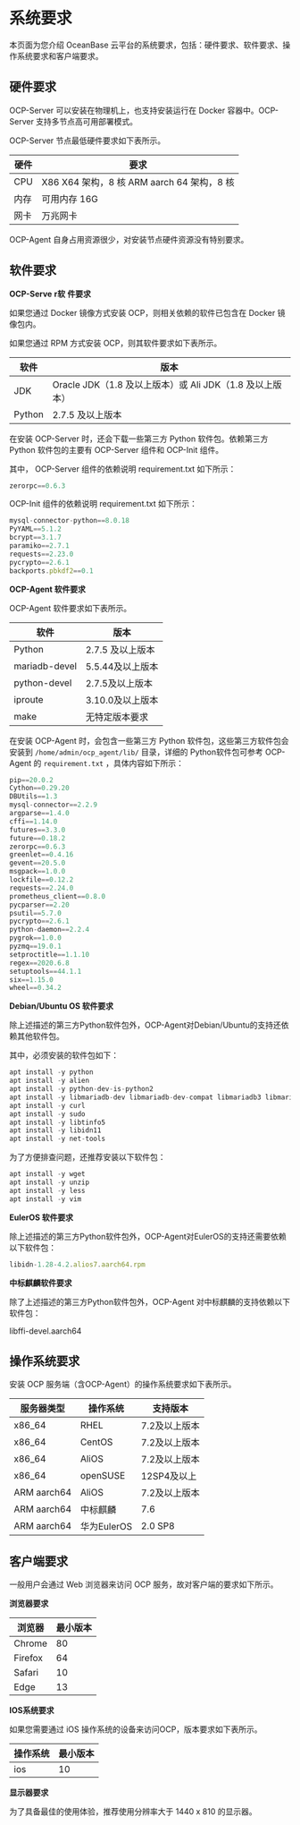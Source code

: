 系统要求 
=========================

本​页面为您介绍 OceanBase 云平台的系统要求，包括：硬件要求、软件要求、操作系统要求和客户端要求。

**硬件要求** 
-----------------------------

OCP-Server 可以安装在物理机上，也支持安装运行在 Docker 容器中。OCP-Server 支持多节点高可用部署模式。

OCP-Server 节点最低硬件要求如下表所示。


| **硬件** |                       **要求**                        |
|--------|-----------------------------------------------------|
| CPU    | X86 X64 架构，8 核  ARM aarch 64 架构，8 核 |
| 内存     | 可用内存 16G                                            |
| 网卡     | 万兆网卡                                                |



OCP-Agent 自身占用资源很少，对安装节点硬件资源没有特别要求。

**软件要求** 
-----------------------------

**OCP-Serve** **r软** **件要求** 

如果您通过 Docker 镜像方式安装 OCP，则相关依赖的软件已包含在 Docker 镜像包内。

如果您通过 RPM 方式安装 OCP，则其软件要求如下表所示。


| **软件** |                  **版本**                   |
|--------|-------------------------------------------|
| JDK    | Oracle JDK（1.8 及以上版本）或 Ali JDK（1.8 及以上版本） |
| Python | 2.7.5 及以上版本                               |



在安装 OCP-Server 时，还会下载一些第三方 Python 软件包。依赖第三方 Python 软件包的主要有 OCP-Server 组件和 OCP-Init 组件。

其中， OCP-Server 组件的依赖说明 requirement.txt 如下所示：

```javascript
zerorpc==0.6.3
```



OCP-Init 组件的依赖说明 requirement.txt 如下所示：

```javascript
mysql-connector-python==8.0.18 
PyYAML==5.1.2 
bcrypt==3.1.7 
paramiko==2.7.1 
requests==2.23.0 
pycrypto==2.6.1 
backports.pbkdf2==0.1
```



**OCP-Agent 软件要求** 

OCP-Agent 软件要求如下表所示。


|        **软件**        |   **版本**    |
|----------------------|-------------|
| Python               | 2.7.5 及以上版本 |
| mariadb-devel        | 5.5.44及以上版本 |
| python-devel         | 2.7.5及以上版本  |
| iproute              | 3.10.0及以上版本 |
| make | 无特定版本要求     |



在安装 OCP-Agent 时，会包含一些第三方 Python 软件包，这些第三方软件包会安装到 `/home/admin/ocp_agent/lib/` 目录，详细的 Python软件包可参考 OCP-Agent 的 `requirement.txt` ，具体内容如下所示：

```javascript
pip==20.0.2
Cython==0.29.20
DBUtils==1.3
mysql-connector==2.2.9
argparse==1.4.0
cffi==1.14.0
futures==3.3.0
future==0.18.2
zerorpc==0.6.3
greenlet==0.4.16
gevent==20.5.0
msgpack==1.0.0
lockfile==0.12.2
requests==2.24.0
prometheus_client==0.8.0
pycparser==2.20
psutil==5.7.0
pycrypto==2.6.1
python-daemon==2.2.4
pygrok==1.0.0
pyzmq==19.0.1
setproctitle==1.1.10
regex==2020.6.8
setuptools==44.1.1
six==1.15.0
wheel==0.34.2
```



**Debian/Ubuntu OS 软件要求** 

除上述描述的第三方Python软件包外，OCP-Agent对Debian/Ubuntu的支持还依赖其他软件包。

其中，必须安装的软件包如下：

```javascript
apt install -y python
apt install -y alien
apt install -y python-dev-is-python2
apt install -y libmariadb-dev libmariadb-dev-compat libmariadb3 libmariadbclient-dev mariadb-client mariadb-common
apt install -y curl
apt install -y sudo
apt install -y libtinfo5
apt install -y libidn11
apt install -y net-tools
```



为了方便排查问题，还推荐安装以下软件包：

```javascript
apt install -y wget
apt install -y unzip
apt install -y less
apt install -y vim
```



**EulerOS 软件要求** 

除上述描述的第三方Python软件包外，OCP-Agent对EulerOS的支持还需要依赖以下软件包：

```javascript
libidn-1.28-4.2.alios7.aarch64.rpm
```



**中标麒麟软件要求** 

除了上述描述的第三方Python软件包外，OCP-Agent 对中标麒麟的支持依赖以下软件包：

libffi-devel.aarch64

**操作系统要求** 
-------------------------------

安装 OCP 服务端（含OCP-Agent）的操作系统要求如下表所示。


|  **服务器类型**  | **操作系统**  | **支持版本** |
|-------------|-----------|----------|
| x86_64      | RHEL      | 7.2及以上版本 |
| x86_64      | CentOS    | 7.2及以上版本 |
| x86_64      | AliOS     | 7.2及以上版本 |
| x86_64      | openSUSE  | 12SP4及以上 |
| ARM aarch64 | AliOS     | 7.2及以上版本 |
| ARM aarch64 | 中标麒麟      | 7.6      |
| ARM aarch64 | 华为EulerOS | 2.0 SP8  |



**客户端要求** 
------------------------------

一般用户会通过 Web 浏览器来访问 OCP 服务，故对客户端的要求如下所示。

**浏览器要求** 


| **浏览器** | **最小版本** |
|---------|----------|
| Chrome  | 80       |
| Firefox | 64       |
| Safari  | 10       |
| Edge    | 13       |



**IOS系统要求** 

如果您需要通过 iOS 操作系统的设备来访问OCP，版本要求如下表所示。


| **操作系统** | **最小版本** |
|----------|----------|
| ios      | 10       |



**显示器要求** 

为了具备最佳的使用体验，推荐使用分辨率大于 1440 x 810 的显示器。
